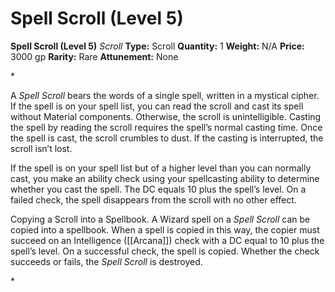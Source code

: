 # Spell Scroll (Level 5)

**Spell Scroll (Level 5)**
_Scroll_
**Type:** Scroll
**Quantity:** 1
**Weight:** N/A
**Price:** 3000 gp
**Rarity:** Rare
**Attunement:** None

*<p>A *Spell Scroll* bears the words of a single spell, written in a mystical cipher. If the spell is on your spell list, you can read the scroll and cast its spell without Material components. Otherwise, the scroll is unintelligible. Casting the spell by reading the scroll requires the spell’s normal casting time. Once the spell is cast, the scroll crumbles to dust. If the casting is interrupted, the scroll isn’t lost.

If the spell is on your spell list but of a higher level than you can normally cast, you make an ability check using your spellcasting ability to determine whether you cast the spell. The DC equals 10 plus the spell’s level. On a failed check, the spell disappears from the scroll with no other effect.

Copying a Scroll into a Spellbook. A Wizard spell on a *Spell Scroll* can be copied into a spellbook. When a spell is copied in this way, the copier must succeed on an Intelligence ([[Arcana]]) check with a DC equal to 10 plus the spell’s level. On a successful check, the spell is copied. Whether the check succeeds or fails, the *Spell Scroll* is destroyed.</p>*
